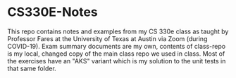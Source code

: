 # CS330E-Notes

This repo contains notes and examples from my CS 330e class as taught by Professor Fares at the University of Texas at Austin via Zoom (during COVID-19). 
Exam summary documents are my own, contents of class-repo is my local, changed copy of the main class repo we used in class. Most of the exercises have an "AKS" variant which is my solution to the unit tests in that same folder. 